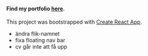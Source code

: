 #### Find my portfolio [here](https://feliciavonbraun.netlify.app/).

This project was bootstrapped with [Create React App](https://github.com/facebook/create-react-app).


* ändra flik-namnet
* fixa floating nav bar
* cv går inte att få upp 
